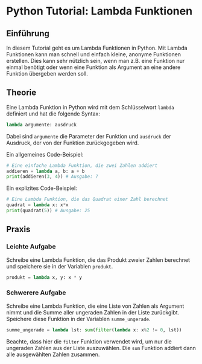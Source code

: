 # Python Tutorial: Lambda Funktionen

## Einführung
In diesem Tutorial geht es um Lambda Funktionen in Python. Mit Lambda Funktionen kann man schnell und einfach kleine, anonyme Funktionen erstellen. Dies kann sehr nützlich sein, wenn man z.B. eine Funktion nur einmal benötigt oder wenn eine Funktion als Argument an eine andere Funktion übergeben werden soll.

## Theorie
Eine Lambda Funktion in Python wird mit dem Schlüsselwort `lambda` definiert und hat die folgende Syntax:
```python
lambda argumente: ausdruck
```
Dabei sind `argumente` die Parameter der Funktion und `ausdruck` der Ausdruck, der von der Funktion zurückgegeben wird.

Ein allgemeines Code-Beispiel:
```python
# Eine einfache Lambda Funktion, die zwei Zahlen addiert
addieren = lambda a, b: a + b
print(addieren(3, 4)) # Ausgabe: 7
```

Ein explizites Code-Beispiel:
```python
# Eine Lambda Funktion, die das Quadrat einer Zahl berechnet
quadrat = lambda x: x*x
print(quadrat(5)) # Ausgabe: 25
```

## Praxis
### Leichte Aufgabe
Schreibe eine Lambda Funktion, die das Produkt zweier Zahlen berechnet und speichere sie in der Variablen `produkt`.
```python
produkt = lambda x, y: x * y
```
### Schwerere Aufgabe
Schreibe eine Lambda Funktion, die eine Liste von Zahlen als Argument nimmt und die Summe aller ungeraden Zahlen in der Liste zurückgibt. Speichere diese Funktion in der Variablen `summe_ungerade`.
```python
summe_ungerade = lambda lst: sum(filter(lambda x: x%2 != 0, lst))
```
Beachte, dass hier die `filter` Funktion verwendet wird, um nur die ungeraden Zahlen aus der Liste auszuwählen. Die `sum` Funktion addiert dann alle ausgewählten Zahlen zusammen.
